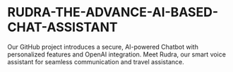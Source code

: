 # RUDRA-THE-ADVANCE-AI-BASED-CHAT-ASSISTANT
Our GitHub project introduces a secure, AI-powered Chatbot with personalized features and OpenAI integration. Meet Rudra, our smart voice assistant for seamless communication and travel assistance.
